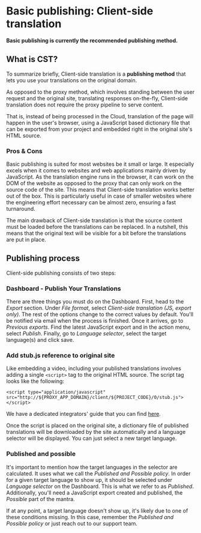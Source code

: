 # Basic publishing: Client-side translation

**Basic publishing is currently the recommended publishing method.**

## What is CST?

To summarize briefly, Client-side translation is a **publishing method** that lets you use your translations on the original domain. 

As opposed to the proxy method, which involves standing between the user request and the original site, translating responses on-the-fly, Client-side translation does not require the proxy pipeline to serve content.

That is, instead of being processed in the Cloud, translation of the page will happen in the user's browser, using a JavaScript based dictionary file that can be exported from your project and embedded right in the original site's HTML source.

### Pros & Cons

Basic publishing is suited for most websites be it small or large. It especially excels when it comes to websites and web applications mainly driven by JavaScript. As the translation engine runs in the browser, it can work on the DOM of the website as opposed to the proxy that can only work on the source code of the site. This means that Client-side translation works better out of the box. This is particularly useful in case of smaller websites where the engineering effort necessary can be almost zero, ensuring a fast turnaround.

The main drawback of Client-side translation is that the source content must be loaded before the translations can be replaced. In a nutshell, this means that the original text will be visible for a bit before the translations are put in place.

## Publishing process

Client-side publishing consists of two steps:

### Dashboard - Publish Your Translations

There are three things you must do on the Dashboard. First, head to the _Export_ section. Under _File format_, select _Client-side translation (JS, export only)_. The rest of the options change to the correct values by default. You'll be notified via email when the process is finished. Once it arrives, go to _Previous exports_. Find the latest JavaScript export and in the action menu, select _Publish_. Finally, go to _Language selector_, select the target language(s) and click save.

### Add stub.js reference to original site

Like embedding a video, including your published translations involves adding a single `<script>` tag to the original HTML source. The script tag looks like the following:

```
<script type="application/javascript" src="http://${PROXY_APP_DOMAIN}/client/${PROJECT_CODE}/0/stub.js"></script>

```

We have a dedicated integrators' guide that you can find [here](../../tech-manual/crest).

Once the script is placed on the original site, a dictionary file of published translations will be downloaded by the site automatically and a language selector will be displayed. You can just select a new target language.

### Published and possible

It's important to mention how the target languages in the selector are calculated. It uses what we call the _Published and Possible policy_. In order for a given target language to show up, it should be selected under _Language selector_ on the Dashboard. This is what we refer to as _Published_. Additionally, you'll need a JavaScript export created and published, the _Possible_ part of the mantra.

If at any point, a target language doesn't show up, it's likely due to one of these conditions missing. In this case, remember the _Published and Possible policy_ or just reach out to our support team.

